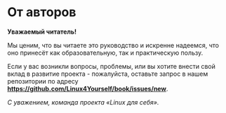 # От авторов

**Уважаемый читатель!**

Мы ценим, что вы читаете это руководство и искренне надеемся, что оно принесёт как образовательную, так и практическую пользу.

Если у вас возникли вопросы, проблемы, или вы хотите внести свой вклад в развитие проекта - пожалуйста, оставьте запрос в нашем репозитории по адресу **https://github.com/Linux4Yourself/book/issues/new**.

_С уважением, команда проекта «Linux для себя»._
